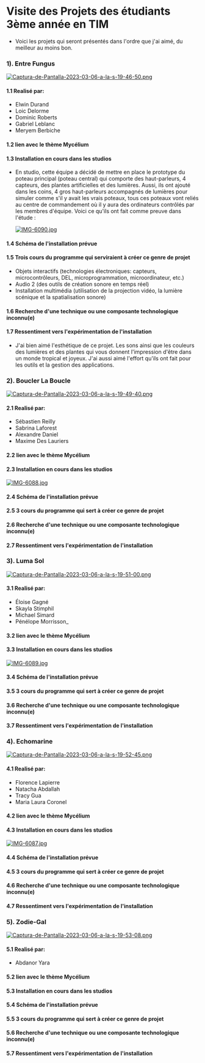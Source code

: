 # Visite des Projets des étudiants 3ème année en TIM

- Voici les projets qui seront présentés dans l'ordre que j'ai aimé, du meilleur au moins bon.

### 1). Entre Fungus

[![Captura-de-Pantalla-2023-03-06-a-la-s-19-46-50.png](https://i.postimg.cc/T3HPtX9h/Captura-de-Pantalla-2023-03-06-a-la-s-19-46-50.png)](https://postimg.cc/NKmY0SZw)

#### 1.1 Realisé par: 

- Elwin Durand
- Loic Delorme
- Dominic Roberts
- Gabriel Leblanc
- Meryem Berbiche

#### 1.2 lien avec le thème Mycélium

#### 1.3 Installation en cours dans les studios

- En studio, cette équipe a décidé de mettre en place le prototype du poteau principal (poteau central) qui comporte des haut-parleurs, 4 capteurs, des plantes artificielles et des lumières. Aussi, ils ont ajouté dans les coins,  4 gros haut-parleurs accompagnés de lumières pour simuler comme s'il y avait les vrais poteaux, tous ces poteaux vont reliés au centre de commandement où il y aura des ordinateurs contrôlés par les membres d'équipe. Voici ce qu'ils ont fait comme preuve dans l'étude :

   [![IMG-6090.jpg](https://i.postimg.cc/ncW4rj8d/IMG-6090.jpg)](https://postimg.cc/nCvjwLh7)

#### 1.4 Schéma de l'installation prévue

#### 1.5 Trois cours du programme qui serviraient à créer ce genre de projet

- Objets interactifs (technologies électroniques: capteurs, microcontrôleurs, DEL, microprogrammation, microordinateur, etc.)
- Audio 2 (des outils de création sonore en temps réel)
- Installation multimédia (utilisation de la projection vidéo, la lumière scénique et la spatialisation sonore)

#### 1.6 Recherche d'une technique ou une composante technologique inconnu(e)

#### 1.7 Ressentiment vers l'expérimentation de l'installation

- J'ai bien aimé l'esthétique de ce projet. Les sons ainsi que les couleurs des lumières et des plantes qui vous donnent l'impression d'être dans un monde tropical et joyeux. J'ai aussi aimé l'effort qu'ils ont fait pour les outils et la gestion des applications.

### 2). Boucler La Boucle

[![Captura-de-Pantalla-2023-03-06-a-la-s-19-49-40.png](https://i.postimg.cc/fWjT6dKG/Captura-de-Pantalla-2023-03-06-a-la-s-19-49-40.png)](https://postimg.cc/3WNTGdz1)

#### 2.1 Realisé par:

- Sébastien Reilly
- Sabrina Laforest
- Alexandre Daniel
- Maxime Des Lauriers

#### 2.2 lien avec le thème Mycélium

#### 2.3 Installation en cours dans les studios

[![IMG-6088.jpg](https://i.postimg.cc/brTnJBjb/IMG-6088.jpg)](https://postimg.cc/LgJ5Qv56)

#### 2.4 Schéma de l'installation prévue

#### 2.5 3 cours du programme qui sert à créer ce genre de projet

#### 2.6 Recherche d'une technique ou une composante technologique inconnu(e)

#### 2.7 Ressentiment vers l'expérimentation de l'installation


### 3). Luma Sol

[![Captura-de-Pantalla-2023-03-06-a-la-s-19-51-00.png](https://i.postimg.cc/RhXmqcpq/Captura-de-Pantalla-2023-03-06-a-la-s-19-51-00.png)](https://postimg.cc/2LbMKBDf)

#### 3.1 Realisé par:

- Éloise Gagné
- Skayla Stimphil
- Michael Simard 
- Pénélope Morrisson_

#### 3.2 lien avec le thème Mycélium

#### 3.3 Installation en cours dans les studios

[![IMG-6089.jpg](https://i.postimg.cc/qMxwh1G1/IMG-6089.jpg)](https://postimg.cc/PPNY0z9D)

#### 3.4 Schéma de l'installation prévue

#### 3.5 3 cours du programme qui sert à créer ce genre de projet

#### 3.6 Recherche d'une technique ou une composante technologique inconnu(e)

#### 3.7 Ressentiment vers l'expérimentation de l'installation


### 4). Echomarine

[![Captura-de-Pantalla-2023-03-06-a-la-s-19-52-45.png](https://i.postimg.cc/bNrc3SFH/Captura-de-Pantalla-2023-03-06-a-la-s-19-52-45.png)](https://postimg.cc/SjBvKR4J)

#### 4.1 Realisé par:

- Florence Lapierre
- Natacha Abdallah
- Tracy Gua
- Maria Laura Coronel

#### 4.2 lien avec le thème Mycélium

#### 4.3 Installation en cours dans les studios

[![IMG-6087.jpg](https://i.postimg.cc/BZgP2kdP/IMG-6087.jpg)](https://postimg.cc/F1YK4WFh)

#### 4.4 Schéma de l'installation prévue

#### 4.5 3 cours du programme qui sert à créer ce genre de projet

#### 4.6 Recherche d'une technique ou une composante technologique inconnu(e)

#### 4.7 Ressentiment vers l'expérimentation de l'installation


### 5). Zodie-Gal

[![Captura-de-Pantalla-2023-03-06-a-la-s-19-53-08.png](https://i.postimg.cc/qqZF9QZc/Captura-de-Pantalla-2023-03-06-a-la-s-19-53-08.png)](https://postimg.cc/5QLpz5Jj)

#### 5.1 Realisé par: 

- Abdanor Yara

#### 5.2 lien avec le thème Mycélium

#### 5.3 Installation en cours dans les studios

#### 5.4 Schéma de l'installation prévue

#### 5.5 3 cours du programme qui sert à créer ce genre de projet

#### 5.6 Recherche d'une technique ou une composante technologique inconnu(e)

#### 5.7 Ressentiment vers l'expérimentation de l'installation
